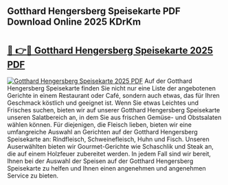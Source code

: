 ## Gotthard Hengersberg Speisekarte PDF Download Online 2025 KDrKm

# <h2><a href="http://gcds4v.nevu.top/?p=Gotthard+Hengersberg+Speisekarte">🔗 👉🔴 Gotthard Hengersberg Speisekarte 2025 PDF</a></h2>

[![Gotthard Hengersberg Speisekarte 2025 PDF](https://i.imgur.com/dBaPXMq.png)](http://gcds4v.nevu.top/?p=Gotthard+Hengersberg+Speisekarte)
Auf der Gotthard Hengersberg Speisekarte finden Sie nicht nur eine Liste der angebotenen Gerichte in einem Restaurant oder Café, sondern auch etwas, das für Ihren Geschmack köstlich und geeignet ist. Wenn Sie etwas Leichtes und Frisches suchen, bieten wir auf unserer Gotthard Hengersberg Speisekarte unseren Salatbereich an, in dem Sie aus frischen Gemüse- und Obstsalaten wählen können. Für diejenigen, die Fleisch lieben, bieten wir eine umfangreiche Auswahl an Gerichten auf der Gotthard Hengersberg Speisekarte an: Rindfleisch, Schweinefleisch, Huhn und Fisch. Unseren Auserwählten bieten wir Gourmet-Gerichte wie Schaschlik und Steak an, die auf einem Holzfeuer zubereitet werden. In jedem Fall sind wir bereit, Ihnen bei der Auswahl der Speisen auf der Gotthard Hengersberg Speisekarte zu helfen und Ihnen einen angenehmen und angenehmen Service zu bieten.

